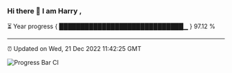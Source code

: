 ### Hi there 👋 I am Harry , 

⏳ Year progress { █████████████████████████████▁ } 97.12 %

---

⏰ Updated on Wed, 21 Dec 2022 11:42:25 GMT

![Progress Bar CI](https://github.com/duykhang68/duykhang68/workflows/Progress%20Bar%20CI/badge.svg)
